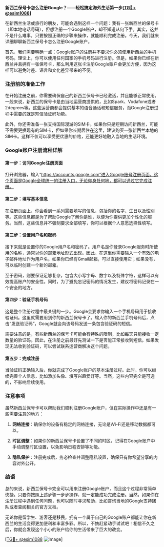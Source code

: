 **新西兰保号卡怎么注册Google？——轻松搞定海外生活第一步[[TG💪+ @esim1088](https://t.me/s/esim1088)]**

在新西兰生活或旅行的朋友，可能会遇到这样一个问题：我有一张新西兰的保号卡（即本地电话号码），但想注册一个Google账户，却不知道从何下手。其实，这并不是什么难事，只要按照正确的步骤来操作，就能顺利完成注册。今天，我们就来详细聊聊新西兰保号卡怎么注册Google账户。

首先，我们需要明确一点：Google账户的注册并不要求你必须使用新西兰的手机号码。理论上，你可以使用任何国家的手机号码进行注册。但是，如果你已经在新西兰并且拥有一张保号卡，那么利用这张卡注册Google账户会更加方便，因为这样可以避免时差、语言和文化差异带来的不便。

### 注册前的准备工作

在开始注册之前，你需要确保自己的新西兰保号卡已经激活，并且能够正常使用。一般来说，新西兰的保号卡是由当地运营商提供的，比如Spark、Vodafone或者2degrees等。这些运营商都会提供基本的语音通话和短信服务，而Google注册过程中需要的就是短信验证码功能。

此外，你还需准备一张支持国际漫游的SIM卡。如果你只是短期访问新西兰，可能不需要更换现有的SIM卡，但如果你长期居住在这里，建议购买一张新西兰本地的SIM卡。这样不仅可以享受更优惠的价格，还能更好地融入当地的生活环境。

### Google账户注册流程详解

#### 第一步：访问Google注册页面

打开浏览器，输入“https://accounts.google.com”进入Google账号注册页面。这个页面是Google全球统一的注册入口，无论你身处何地，都可以通过它完成注册。

#### 第二步：填写基本信息

在注册页面上，你会看到一系列需要填写的信息，包括你的名字、生日以及性别等。这些信息都是为了帮助Google了解你是谁，以便为你提供更加个性化的服务。当然，这些信息并不强制要求全部填写，你可以根据个人意愿选择性填写。

#### 第三步：设置用户名和密码

接下来就是设置你的Google用户名和密码了。用户名是你登录Google服务时所使用的名称，通常以你的邮箱地址形式出现。因此，在这里你需要输入一个有效的电子邮件地址作为用户名。如果你已经有Gmail邮箱，可以直接使用它；如果没有，可以临时创建一个新的邮箱。

至于密码，则要保证足够复杂，包含大小写字母、数字以及特殊字符，这样可以有效提高账户的安全性。同时，为了避免忘记密码的情况发生，建议将密码记录在一个安全的地方。

#### 第四步：验证手机号码

这是整个注册过程中最关键的一步。Google会要求你输入一个手机号码用于接收验证码。这里就需要用到你的新西兰保号卡了。输入你的新西兰手机号码后，点击“发送验证码”，Google就会向该号码发送一条包含验证码的短信。

需要注意的是，有些新西兰的保号卡可能会有特殊的限制，比如每天只能接收一定数量的验证码。因此，在注册之前最好先测试一下是否能正常接收到短信。如果发现无法收到验证码，可以尝试联系运营商解决这个问题。

#### 第五步：完成注册

当验证码正确输入后，你就完成了Google账户的基本注册过程。此时，你可以继续完善个人信息，比如添加头像、填写兴趣爱好等。当然，这些内容完全是可选的，不影响后续使用。

### 注意事项

虽然新西兰保号卡可以帮助我们顺利注册Google账户，但在实际操作中还是有一些需要注意的地方：

1. **网络连接**：确保你的设备有稳定的网络连接，无论是Wi-Fi还是移动数据都可以。
   
2. **时区调整**：如果你的新西兰保号卡设置了不同的时区，记得在Google账户中手动调整时区设置，以免影响日程安排等功能。

3. **隐私保护**：注册完成后，务必检查并调整隐私设置，确保只有你希望分享的内容对外公开。

### 结语

总的来说，新西兰保号卡完全可以用来注册Google账户，而且这个过程非常简单快捷。只要你按照上述步骤一步步操作，就一定能成功完成注册。当然，如果你在注册过程中遇到任何问题，也可以随时寻求帮助，比如咨询当地的Google支持团队或者查阅相关的官方文档。

无论你是留学生、游客还是移民，拥有一个属于自己的Google账户都能让你在新西兰的生活变得更加便利和丰富多彩。所以，不妨赶紧动手试试吧！相信不久之后，你就会发现这个小小的账户给你的生活带来了巨大的改变。

[[TG💪+ @esim1088](https://t.me/s/esim1088) ![Image](https://i.postimg.cc/4NQfJmqS/Snipaste-2025-05-13-00-14-12.png)]